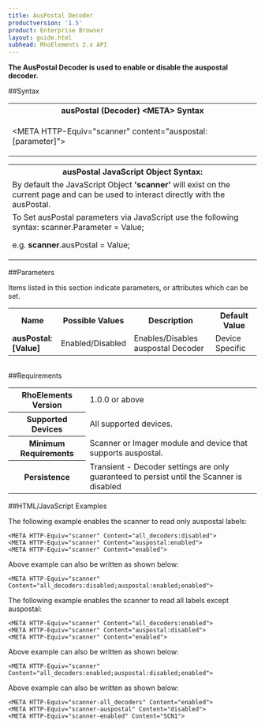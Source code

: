 ```yaml
---
title: AusPostal Decoder
productversion: '1.5'
product: Enterprise Browser
layout: guide.html
subhead: RhoElements 2.x API
---
```



<b>
The AusPostal Decoder is used to enable or disable the auspostal decoder.
</b>

##Syntax

<table class="re-table"><tr><th class="tableHeading">ausPostal (Decoder) &lt;META&gt; Syntax
</th></tr><tr><td class="clsSyntaxCells clsOddRow"><p>&lt;META HTTP-Equiv="scanner" content="auspostal:[parameter]"&gt;</p></td></tr></table>
<table class="re-table"><tr><th class="tableHeading">ausPostal JavaScript Object Syntax:</th></tr><tr><td class="clsSyntaxCells clsOddRow">
By default the JavaScript Object <b>'scanner'</b> will exist on the current page and can be used to interact directly with the ausPostal.
</td></tr><tr><td class="clsSyntaxCells clsEvenRow">
To Set ausPostal parameters via JavaScript use the following syntax: scanner.Parameter = Value;
<P />e.g. <b>scanner</b>.ausPostal = Value;
</td></tr></table>


##Parameters


Items listed in this section indicate parameters, or attributes which can be set.
<table class="re-table"><col width="20%" /><col width="20%" /><col width="38%" /><col width="22%" /><tr><th class="tableHeading">Name</th><th class="tableHeading">Possible Values</th><th class="tableHeading">Description</th><th class="tableHeading">Default Value</th></tr><tr><td class="clsSyntaxCells clsOddRow"><b>ausPostal:[Value]
</b></td><td class="clsSyntaxCells clsOddRow">Enabled/Disabled</td><td class="clsSyntaxCells clsOddRow">Enables/Disables auspostal Decoder</td><td class="clsSyntaxCells clsOddRow">Device Specific</td></tr></table>
<table class="re-table"><col width="78%" /><col width="8%" /><col width="1%" /><col width="5%" /><col width="1%" /><col width="5%" /><col width="2%" /></table>





##Requirements

<table class="re-table"><tr><th class="tableHeading">RhoElements Version</th><td class="clsSyntaxCell clsEvenRow">1.0.0 or above
</td></tr><tr><th class="tableHeading">Supported Devices</th><td class="clsSyntaxCell clsOddRow">All supported devices.</td></tr><tr><th class="tableHeading">Minimum Requirements</th><td class="clsSyntaxCell clsOddRow">Scanner or Imager module and device that supports auspostal.</td></tr><tr><th class="tableHeading">Persistence</th><td class="clsSyntaxCell clsEvenRow">Transient - Decoder settings are only guaranteed to persist until the Scanner is disabled</td></tr></table>


##HTML/JavaScript Examples

The following example enables the scanner to read only auspostal labels:

	<META HTTP-Equiv="scanner" Content="all_decoders:disabled">
	<META HTTP-Equiv="scanner" Content="auspostal:enabled">
	<META HTTP-Equiv="scanner" Content="enabled">
	
Above example can also be written as shown below:

	<META HTTP-Equiv="scanner" Content="all_decoders:disabled;auspostal:enabled;enabled">
	
The following example enables the scanner to read all labels except auspostal:

	<META HTTP-Equiv="scanner" Content="all_decoders:enabled">
	<META HTTP-Equiv="scanner" Content="auspostal:disabled">
	<META HTTP-Equiv="scanner" Content="enabled">
	
Above example can also be written as shown below:

	<META HTTP-Equiv="scanner" Content="all_decoders:enabled;auspostal:disabled;enabled">
	
Above example can also be written as shown below:

	<META HTTP-Equiv="scanner-all_decoders" Content="enabled">
	<META HTTP-Equiv="scanner-auspostal" Content="disabled">
	<META HTTP-Equiv="scanner-enabled" Content="SCN1">
	





